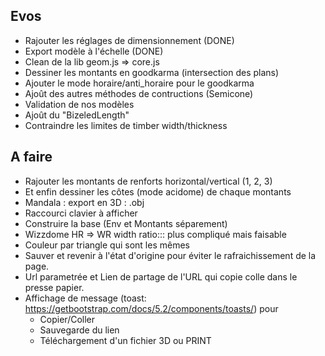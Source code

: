 ## Evos

* Rajouter les réglages de dimensionnement (DONE)
* Export modèle à l'échelle (DONE)
* Clean de la lib geom.js => core.js
* Dessiner les montants en  goodkarma (intersection des plans)
* Ajouter le mode horaire/anti_horaire pour le goodkarma
* Ajoût des autres méthodes de contructions (Semicone)
* Validation de nos modèles
* Ajoût du "BizeledLength" 
* Contraindre les limites de timber width/thickness


## A faire 

* Rajouter les montants de renforts horizontal/vertical (1, 2, 3)
* Et enfin dessiner les côtes (mode acidome) de chaque montants
* Mandala : export en 3D : .obj
* Raccourci clavier à afficher
* Construire la base (Env et Montants séparement)
* Wizzdome HR => WR width ratio::: plus compliqué mais faisable
* Couleur par triangle qui sont les mêmes
* Sauver et revenir à l'état d'origine pour éviter le rafraichissement de la page.
* Url parametrée et Lien de partage de l'URL qui copie colle dans le presse papier. 
* Affichage de message (toast: https://getbootstrap.com/docs/5.2/components/toasts/) pour   
    * Copier/Coller
    * Sauvegarde du lien
    * Téléchargement d'un fichier 3D ou PRINT


